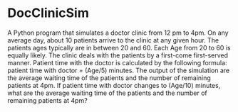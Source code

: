 # DocClinicSim

A Python program that simulates a doctor clinic from 12 pm to 4pm. On any average day, about 10 patients arrive to the clinic at any given hour. The patients ages typically are in between 20 and 60. Each Age from 20 to 60 is equally likely. The clinic deals with the patients by a first-come first-served manner. Patient time with the doctor is calculated by the following formula: patient time with doctor = (Age/5) minutes. The output of the simulation are the average waiting time of the patients and the number of remaining patients at 4pm. If patient time with doctor changes to (Age/10) minutes, what are the average waiting time of the patients and the number of remaining patients at 4pm?
